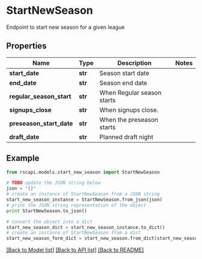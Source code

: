 # StartNewSeason

Endpoint to start new season for a given league

## Properties
Name | Type | Description | Notes
------------ | ------------- | ------------- | -------------
**start_date** | **str** | Season start date | 
**end_date** | **str** | Season end date | 
**regular_season_start** | **str** | When Regular season starts | 
**signups_close** | **str** | When signups close. | 
**preseason_start_date** | **str** | When the preseason starts | 
**draft_date** | **str** | Planned draft night | 

## Example

```python
from rscapi.models.start_new_season import StartNewSeason

# TODO update the JSON string below
json = "{}"
# create an instance of StartNewSeason from a JSON string
start_new_season_instance = StartNewSeason.from_json(json)
# print the JSON string representation of the object
print StartNewSeason.to_json()

# convert the object into a dict
start_new_season_dict = start_new_season_instance.to_dict()
# create an instance of StartNewSeason from a dict
start_new_season_form_dict = start_new_season.from_dict(start_new_season_dict)
```
[[Back to Model list]](../README.md#documentation-for-models) [[Back to API list]](../README.md#documentation-for-api-endpoints) [[Back to README]](../README.md)


